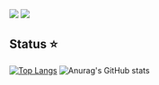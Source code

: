 <div> 
    <a href="https://www.linkedin.com/in/artur-alves-b1b958265/" target="_blank"><img src="https://img.shields.io/badge/-LinkedIn-%230077B5?style=for-the-badge&logo=linkedin&logoColor=white" target="_blank"></a> 
  <a href="https://instagram.com/arturfbalves" target="_blank"><img src="https://img.shields.io/badge/-Instagram-%23E4405F?style=for-the-badge&logo=instagram&logoColor=white" target="_blank"></a>

</div>

## Status ⭐

[![Top Langs](https://github-readme-stats.vercel.app/api/top-langs/?username=ArturFBAlves&layout=donut-vertical&show_icons=true&theme=transparent)](https://github.com/ArturFBAlves/github-readme-stats)
![Anurag's GitHub stats](https://github-readme-stats.vercel.app/api?username=ArturFBAlves&show_icons=true&theme=transparent) 
